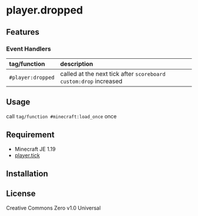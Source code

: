 player.dropped
==

## Features

### Event Handlers

|tag/function|description|
|:--|:--|
|`#player:dropped`|called at the next tick after `scoreboard custom:drop` increased|

## Usage

call `tag/function #minecraft:load_once` once

## Requirement

- Minecraft JE 1.19
- [player.tick](https://github.com/a-happin/player-datapacks/tree/master/10.player.tick)

## Installation

## License
Creative Commons Zero v1.0 Universal
